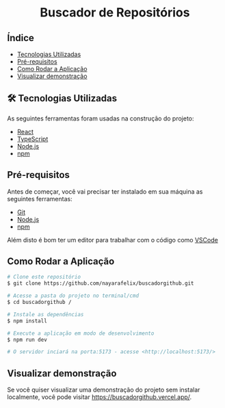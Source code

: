 <h1 align="center">Buscador de Repositórios</h1>

## Índice

- [Tecnologias Utilizadas](#tecnologias-utilizadas)
- [Pré-requisitos](#pré-requisitos)
- [Como Rodar a Aplicação](#como-rodar-a-aplicação)
- [Visualizar demonstração](#visualizar-demonstracao)

## 🛠 Tecnologias Utilizadas

As seguintes ferramentas foram usadas na construção do projeto:

- [React](https://reactjs.org/)
- [TypeScript](https://www.typescriptlang.org/)
- [Node.js](https://nodejs.org/en/)
- [npm](https://www.npmjs.com/)

## Pré-requisitos

Antes de começar, você vai precisar ter instalado em sua máquina as seguintes ferramentas:
- [Git](https://git-scm.com)
- [Node.js](https://nodejs.org/en/)
- [npm](https://www.npmjs.com/)

Além disto é bom ter um editor para trabalhar com o código como [VSCode](https://code.visualstudio.com/)

## Como Rodar a Aplicação

```bash
# Clone este repositório
$ git clone https://github.com/nayarafelix/buscadorgithub.git

# Acesse a pasta do projeto no terminal/cmd
$ cd buscadorgithub /

# Instale as dependências
$ npm install

# Execute a aplicação em modo de desenvolvimento
$ npm run dev

# O servidor inciará na porta:5173 - acesse <http://localhost:5173/>
```
## Visualizar demonstração

Se você quiser visualizar uma demonstração do projeto sem instalar localmente, você pode visitar https://buscadorgithub.vercel.app/.
